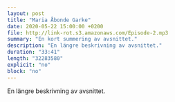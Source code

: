 ```yaml
---
layout: post
title: "Maria Åbonde Garke"
date: 2020-05-22 15:00:00 +0200
file: http://link-rot.s3.amazonaws.com/Episode-2.mp3
summary: "En kort summering av avsnittet."
description: "En längre beskrivning av avsnittet."
duration: "33:41"
length: "32283580"
explicit: "no" 
block: "no"
---
```


En längre beskrivning av avsnittet.
